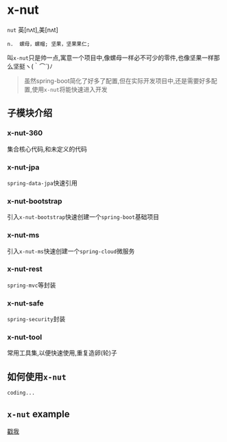 # x-nut

`nut` 英[nʌt],美[nʌt]

```
n.	螺母，螺帽; 坚果，坚果果仁;
```
叫`x-nut`只是帅一点,寓意一个项目中,像螺母一样必不可少的零件,也像坚果一样那么坚挺ヽ(｀⌒´)ﾉ


> 虽然spring-boot简化了好多了配置,但在实际开发项目中,还是需要好多配置,使用`x-nut`将能快速进入开发

## 子模块介绍

### x-nut-360

集合核心代码,和未定义的代码



### x-nut-jpa

`spring-data-jpa`快速引用

### x-nut-bootstrap

引入`x-nut-bootstrap`快速创建一个`spring-boot`基础项目

### x-nut-ms

引入`x-nut-ms`快速创建一个`spring-cloud`微服务


### x-nut-rest

`spring-mvc`等封装

### x-nut-safe

`spring-security`封装

### x-nut-tool

常用工具集,以便快速使用,重复造卵(轮)子


## 如何使用`x-nut`

```
coding...
```

## `x-nut` example

[戳我](https://github.com/saludyan/x-nut-example)